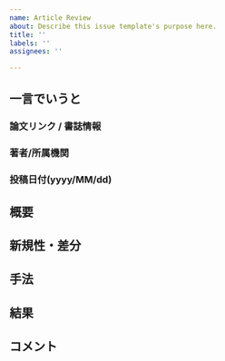 ```yaml
---
name: Article Review
about: Describe this issue template's purpose here.
title: ''
labels: ''
assignees: ''

---
```


## 一言でいうと

### 論文リンク / 書誌情報

### 著者/所属機関

### 投稿日付(yyyy/MM/dd)

## 概要

## 新規性・差分

## 手法

## 結果

## コメント

